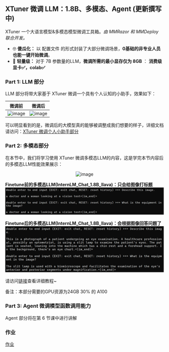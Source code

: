 ## XTuner 微调 LLM：1.8B、多模态、Agent (更新撰写中)

 XTuner 一个大语言模型&多模态模型微调工具箱。*由* *MMRazor* *和* *MMDeploy* *联合开发。*

- 🤓 **傻瓜化：** 以 配置文件 的形式封装了大部分微调场景，**0基础的非专业人员也能一键开始微调**。
- 🍃 **轻量级：** 对于 7B 参数量的LLM，**微调所需的最小显存仅为 8GB** ： **消费级显卡✅，colab✅**

### Part 1: LLM 部分


LLM 部分将带大家基于 XTuner 微调一个具有个人认知的小助手，效果如下：

| 微调前   | 微调后          |
| -------- | --------------- |
| ![image](https://github.com/Jianfeng777/tutorial/assets/108343727/7f45e22c-f473-4d6d-bae7-533bacad474b)|![image](https://github.com/Jianfeng777/tutorial/assets/108343727/6f021db9-d590-425d-b000-14760b1cb863)|

可以明显看到的是，微调后的大模型真的能够被调整成我们想要的样子，详细文档请访问：[XTuner 微调个人小助手部分](./personal_assistant_document.md)


### Part 2: 多模态部分


在本节中，我们将学习使用 XTuner 微调多模态LLM的内容，这是学完本节内容后的多模态LLM性能效果展示：

<div align=center>

![image](https://github.com/InternLM/Tutorial/assets/25839884/7bab37ec-18f9-4731-979d-c5fc8acf80fa)

</div>


**Finetune前的多模态LLM(InternLM_Chat_1.8B_llava)：只会给图像打标题**
![ft_before](./llava/img4md/ft_before.png)

**Finetune后的多模态LLM(InternLM_Chat_1.8B_llava)：会根据图像回答问题了**
![ft_after](./llava/img4md/ft_after.png)
</details>

请访问[链接](./llava/xtuner_llava.md)查看详细教程~

备注：本部分需要的GPU资源为24GB 30% 的 A100


### Part 3: Agent 微调模型函数调用能力 

Agent 部分将在第 6 节课中进行讲解

### 作业

[作业](./homework.md)
